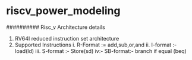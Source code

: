 # riscv_power_modeling
##########
Risc_v Architecture details

1. RV64I reduced instruction set architecture
2. Supported Instructions
    i.   R-Format := add,sub,or,and
    ii.  I-format :- load(ld)
    iii. S-format :- Store(sd)
    iv:- SB-format:- branch if equal (beq)
 
 
